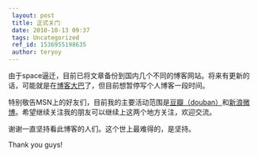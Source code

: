 ```yaml
---
 layout: post
 title: 正式关门
 date: 2010-10-13 09:37
 tags: Uncategorized
 ref_id: 1536955198635
 author: teryoy
---
```

由于space逼迁，目前已将文章备份到国内几个不同的博客网站。将来有更新的话，可能就是在[博客大巴](http://terryoy.blogbus.com/)了，但目前想暂停写个人博客一段时间。

特别敬告MSN上的好友们，目前我的主要活动范围是[豆瓣（douban）](http://www.douban.com/people/terryoy/)和[新浪微博](http://t.sina.com.cn/terryoy)。希望继续关注我的朋友可以继续上这两个地方关注，欢迎交流。

谢谢一直坚持看此博客的人们。这个世上最难得的，是坚持。

Thank you guys!

